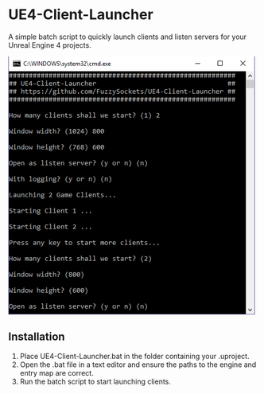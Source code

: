# UE4-Client-Launcher #
A simple batch script to quickly launch clients and listen servers for your Unreal Engine 4 projects.

![Program Screenshot](https://raw.githubusercontent.com/FuzzySockets/UE4-Client-Launcher/master/Screenshots/screenshot.png) 

Installation
--------
1. Place UE4-Client-Launcher.bat in the folder containing your .uproject.
2. Open the .bat file in a text editor and ensure the paths to the engine and entry map are correct.
3. Run the batch script to start launching clients.
